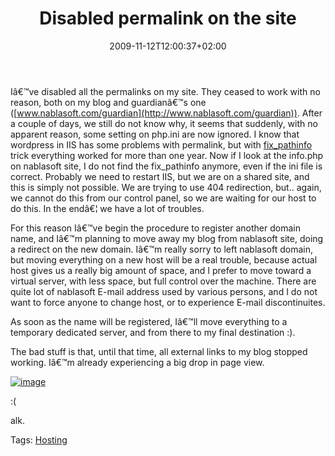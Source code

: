 ﻿---
title: "Disabled permalink on the site"
description: ""
date: 2009-11-12T12:00:37+02:00
draft: false
tags: [General,Nablasoft]
categories: [General,Nablasoft]
---
Iâ€™ve disabled all the permalinks on my site. They ceased to work with no reason, both on my blog and guardianâ€™s one ([www.nablasoft.com/guardian](http://www.nablasoft.com/guardian)). After a couple of days, we still do not know why, it seems that suddenly, with no apparent reason, some setting on php.ini are now ignored. I know that wordpress in IIS has some problems with permalink, but with [fix\_pathinfo](http://www.codewrecks.com/blog/?p=274) trick everything worked for more than one year. Now if I look at the info.php on nablasoft site, I do not find the fix\_pathinfo anymore, even if the ini file is correct. Probably we need to restart IIS, but we are on a shared site, and this is simply not possible. We are trying to use 404 redirection, but.. again, we cannot do this from our control panel, so we are waiting for our host to do this. In the endâ€¦ we have a lot of troubles.

For this reason Iâ€™ve begin the procedure to register another domain name, and Iâ€™m planning to move away my blog from nablasoft site, doing a redirect on the new domain. Iâ€™m really sorry to left nablasoft domain, but moving everything on a new host will be a real trouble, because actual host gives us a really big amount of space, and I prefer to move toward a virtual server, with less space, but full control over the machine. There are quite lot of nablasoft E-mail address used by various persons, and I do not want to force anyone to change host, or to experience E-mail discontinuites.

As soon as the name will be registered, Iâ€™ll move everything to a temporary dedicated server, and from there to my final destination :).

The bad stuff is that, until that time, all external links to my blog stopped working. Iâ€™m already experiencing a big drop in page view.

[![image](http://www.codewrecks.com/blog/wp-content/uploads/2009/11/image_thumb13.png "image")](http://www.codewrecks.com/blog/wp-content/uploads/2009/11/image13.png)

:(

alk.

Tags: [Hosting](http://technorati.com/tag/Hosting)
